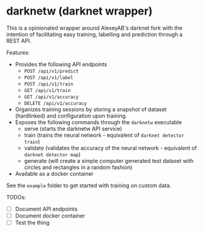 # darknetw (darknet wrapper)
This is a opinionated wrapper around AlexeyAB's darknet fork with the intention of facilitating easy training, labelling and prediction through a REST API.

Features:

* Provides the following API endpoints
  * `POST /api/v1/predict`
  * `POST /api/v1/label`
  * `POST /api/v1/train`
  * `GET /api/v1/train`
  * `GET /api/v1/accuracy`
  * `DELETE /api/v1/accuracy`
* Organizes training sessions by storing a snapshot of dataset (hardlinked) and configuration upon training.
* Exposes the following commands through the `darknetw` executable
  * serve (starts the darknetw API service)
  * train (trains the neural network - equivalent of `darknet detector train`)
  * validate (validates the accuracy of the neural network - equivalent of `darknet detector map`)
  * generate (will create a simple computer generated test dataset with circles and rectangles in a random fashion)
* Available as a docker container

See the `example` folder to get started with training on custom data.

TODOs:

* [ ] Document API endpoints
* [ ] Document docker container
* [ ] Test the thing
